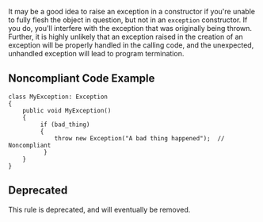 
It may be a good idea to raise an exception in a constructor if you're unable to fully flesh the object in question, but not in an `exception` constructor. If you do, you'll interfere with the exception that was originally being thrown. Further, it is highly unlikely that an exception raised in the creation of an exception will be properly handled in the calling code, and the unexpected, unhandled exception will lead to program termination.

## Noncompliant Code Example


    class MyException: Exception
    {
        public void MyException()
        {
             if (bad_thing)
             {
                 throw new Exception("A bad thing happened");  // Noncompliant
              }
        }
    }


## Deprecated

This rule is deprecated, and will eventually be removed.
